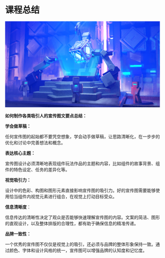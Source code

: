 # 课程总结

![](./media/6fe49d1352e771132b3ce1e79038a59e.png)

**如何制作各类吸引人的宣传图文要点总结：**

**学会做草稿：**

任何宣传图的起始都不要凭空想象，学会动手做草稿，让思路清晰化，在一步步的优化和讨论中完善想法和概念。

**表达核心主题：**

宣传图设计必须清晰地表现组件玩法作品的主题和内容，比如组件的故事背景、组件的特色设定、任务的差异化等。

**视觉吸引力：**

设计中的色彩、构图和图形元素直接影响宣传图的吸引力。好的宣传图需要能够使用恰当组件内视觉元素进行组合，在视觉上打动目标受众。

**信息清晰度**：

信息传达的清晰性决定了观众是否能够快速理解宣传图的内容。文案的简洁、图形的直观设计，以及整体排版的合理性，都有助于确保信息的精准传递。

**品牌一致性：**

一个优秀的宣传图不仅仅是视觉上的吸引，还必须与品牌的整体形象保持一致。通过颜色、字体和设计风格的统一，宣传图可以增强品牌的认知度和记忆度。
